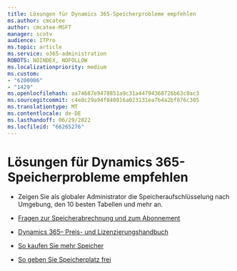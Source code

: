 ```yaml
---
title: Lösungen für Dynamics 365-Speicherprobleme empfehlen
ms.author: cmcatee
author: cmcatee-MSFT
manager: scotv
audience: ITPro
ms.topic: article
ms.service: o365-administration
ROBOTS: NOINDEX, NOFOLLOW
ms.localizationpriority: medium
ms.custom:
- "6200006"
- "1429"
ms.openlocfilehash: aa74687e9478851a9c31a44794368726b63c0ac3
ms.sourcegitcommit: c4e8c29a94f840816a023131ea7b4a2bf876c305
ms.translationtype: MT
ms.contentlocale: de-DE
ms.lasthandoff: 06/29/2022
ms.locfileid: "66265276"
---
```

# <a name="recommend-solutions-for-dynamics-365-storage-issues"></a>Lösungen für Dynamics 365-Speicherprobleme empfehlen

* Zeigen Sie als globaler Administrator die Speicheraufschlüsselung nach Umgebung, den 10 besten Tabellen und mehr an.

* [Fragen zur Speicherabrechnung und zum Abonnement](https://docs.microsoft.com/dynamics365/customer-engagement/admin/contact-information-microsoft-dynamics-365-online-billing-support)

* [Dynamics 365– Preis- und Lizenzierungshandbuch](https://dynamics.microsoft.com/pricing/)

* [So kaufen Sie mehr Speicher](https://docs.microsoft.com/dynamics365/customer-engagement/admin/manage-storage#add-storage-to-dynamics-365-online)

* [So geben Sie Speicherplatz frei](https://docs.microsoft.com/dynamics365/customer-engagement/admin/free-storage-space)
